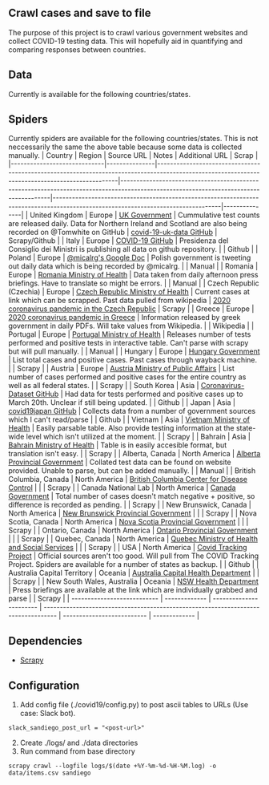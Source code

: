 ## Crawl cases and save to file
The purpose of this project is to crawl various government websites and collect COVID-19 testing data. This will hopefully aid in quantifying and comparing responses between countries.

## Data
Currently is available for the following countries/states. 

## Spiders
Currently spiders are available for the following countries/states. This is not neccessarily the same the above table because some data is collected manually.
| Country                     | Region        | Source URL                                                                                                                                     | Notes                                                                                                                                | Additional URL                                                                                                                   | Scrap         |
|-----------------------------|---------------|------------------------------------------------------------------------------------------------------------------------------------------------|--------------------------------------------------------------------------------------------------------------------------------------|----------------------------------------------------------------------------------------------------------------------------------|---------------|
| United Kingdom              | Europe        | [UK Government](https://www.gov.uk/guidance/coronavirus-covid-19-information-for-the-public)                                                   | Cummulative test counts are released daily. Data for Northern Ireland and Scotland are also being recorded on @Tomwhite on GitHub    | [covid-19-uk-data GitHub](https://github.com/tomwhite/covid-19-uk-data/tree/master/data)                                         | Scrapy/Github |
| Italy                       | Europe        | [COVID-19 GitHub](https://github.com/pcm-dpc/COVID-19/blob/master/dati-andamento-nazionale/dpc-covid19-ita-andamento-nazionale.csv)            | Presidenza del Consiglio dei Ministri is publishing all data on github repository.                                                   |                                                                                                                                  | Github        |
| Poland                      | Europe        | [@micalrg's Google Doc](https://docs.google.com/spreadsheets/d/1ierEhD6gcq51HAm433knjnVwey4ZE5DCnu1bW7PRG3E/edit#gid=1140678265)               | Polish government is tweeting out daily data which is being recorded by @micalrg.                                                    |                                                                                                                                  | Manual        |
| Romania                     | Europe        | [Romania Ministry of Health](http://www.ms.ro/comunicate/)                                                                                     | Data taken from daily afternoon press briefings. Have to translate so might be errors.                                               |                                                                                                                                  | Manual        |
| Czech Republic (Czechia)    | Europe        | [Czech Republic Ministry of Health](https://onemocneni-aktualne.mzcr.cz/covid-19)                                                              | Current cases at link which can be scrapped. Past data pulled from wikipedia                                                         | [2020 coronavirus pandemic in the Czech Republic](https://en.wikipedia.org/wiki/2020_coronavirus_pandemic_in_the_Czech_Republic) | Scrapy        |
| Greece                      | Europe        | [2020 coronavirus pandemic in Greece](https://en.wikipedia.org/wiki/2020_coronavirus_pandemic_in_Greece)                                       | Information released by greek government in daily PDFs. Will take values from Wikipedia.                                             |                                                                                                                                  | Wikipedia     |
| Portugal                    | Europe        | [Portugal Ministry of Health](https://covid19.min-saude.pt/ponto-de-situacao-atual-em-portugal/)                                               | Releases number of tests performed and positive tests in interactive table. Can't parse with scrapy but will pull manually.          |                                                                                                                                  | Manual        |
| Hungary                     | Europe        | [Hungary Government](https://koronavirus.gov.hu/)                                                                                              | List total cases and positive cases. Past cases through wayback machine.                                                             |                                                                                                                                  | Scrapy        |
| Austria                     | Europe        | [Austria Ministry of Public Affairs](https://www.sozialministerium.at/Informationen-zum-Coronavirus/Neuartiges-Coronavirus-(2019-nCov).html )  | List number of cases performed and positive cases for the entire country as well as all federal states.                              |                                                                                                                                  | Scrapy        |
| South Korea                 | Asia          | [Coronavirus-Dataset GitHub](https://github.com/jihoo-kim/Coronavirus-Dataset)                                                                 | Had data for tests performed and positive cases up to March 20th. Unclear if still being updated.                                    |                                                                                                                                  | Github        |
| Japan                       | Asia          | [covid19japan GitHub](https://github.com/reustle/covid19japan)                                                                                 | Collects data from a number of government sources which I can't read/parse                                                           |                                                                                                                                  | Github        |
| Vietnam                     | Asia          | [Vietnam Ministry of Health](https://ncov.moh.gov.vn/)                                                                                         | Easily parsable table. Also provide testing information at the state-wide level which isn't utilized at the moment.                  |                                                                                                                                  | Scrapy        |
| Bahrain                     | Asia          | [Bahrain Ministry of Health](https://www.moh.gov.bh/COVID19)                                                                                   | Table is in easily accesible format, but translation isn't easy.                                                                     |                                                                                                                                  | Scrapy        |
| Alberta, Canada             | North America | [Alberta Provincial Government](https://covid19stats.alberta.ca/)                                                                              | Collated test data can  be found on website provided. Unable to parse, but can be added manually.                                    |                                                                                                                                  | Manual        |
| British Columbia, Canada    | North America | [British Columbia Center for Disease Control](http://www.bccdc.ca/about/news-stories/stories/2020/information-on-novel-coronavirus)            |                                                                                                                                      |                                                                                                                                  | Scrapy        |
| Canada National Lab         | North America | [Canada Government](https://www.canada.ca/en/public-health/services/diseases/2019-novel-coronavirus-infection.html)                            | Total number of cases doesn't match negative + positive, so difference is recorded as pending.                                       |                                                                                                                                  | Scrapy        |
| New Brunswick, Canada       | North America | [New Brunswick Provincial Government](https://www2.gnb.ca/content/gnb/en/departments/ocmoh/cdc/content/respiratory_diseases/coronavirus.html#) |                                                                                                                                      |                                                                                                                                  | Scrapy        |
| Nova Scotia, Canada         | North America | [Nova Scotia Provincial Government](https://novascotia.ca/coronavirus/)                                                                        |                                                                                                                                      |                                                                                                                                  | Scrapy        |
| Ontario, Canada             | North America | [Ontario Provincial Government](https://www.ontario.ca/page/2019-novel-coronavirus)                                                            |                                                                                                                                      |                                                                                                                                  | Scrapy        |
| Quebec, Canada              | North America | [Quebec Ministry of Health and Social Services](https://www.msss.gouv.qc.ca/professionnels/maladies-infectieuses/coronavirus-2019-ncov/)       |                                                                                                                                      |                                                                                                                                  | Scrapy        |
| USA                         | North America | [Covid Tracking Project](https://covidtracking.com/)                                                                                           | Official sources aren't too good. Will pull from The COVID Tracking Project. Spiders are available for a number of states as backup. |                                                                                                                                  | Github        |
| Australia Capital Territory | Oceania       | [Australia Capital Health Department](https://health.act.gov.au/public-health-alert/updated-information-about-covid-19)                        |                                                                                                                                      |                                                                                                                                  | Scrapy        |
| New South Wales, Australia  | Oceania       | [NSW Health Department](https://www.health.nsw.gov.au/news/Pages/default.aspx)                                                                 | Press briefings are available at the link which are individually grabbed and parse                                                   |                                                                                                                                  | Scrapy        |
| --------------------------- | ------------- | ----------------------- | ---------------------------------------------------------------------------------- | -------------------------- | ------------- |

## Dependencies

* [Scrapy](https://scrapy.org/)

## Configuration

1. Add config file (./covid19/config.py) to post ascii tables to URLs (Use case: Slack bot).

```
slack_sandiego_post_url = "<post-url>"
```

2. Create ./logs/ and ./data directories
3. Run command from base directory
```
scrapy crawl --logfile logs/$(date +%Y-%m-%d-%H-%M.log) -o data/items.csv sandiego
```
